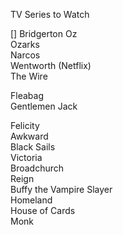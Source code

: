 TV Series to Watch

[] Bridgerton
Oz  
Ozarks  
Narcos   
Wentworth (Netflix)  
The Wire  


Fleabag  
Gentlemen Jack  


Felicity  
Awkward  
Black Sails  
Victoria  
Broadchurch  
Reign   
Buffy the Vampire Slayer  
Homeland  
House of Cards  
Monk   


